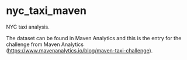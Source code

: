# nyc_taxi_maven
NYC taxi analysis. 

The dataset can be found in Maven Analytics and this is the entry for the challenge from Maven Analytics (https://www.mavenanalytics.io/blog/maven-taxi-challenge).
